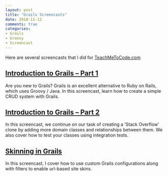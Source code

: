 ```yaml
---
layout: post
title: "Grails Screencasts"
date: 2010-11-12
comments: true
categories: 
- Grails
- Groovy
- Screencast
---
```


Here are several screencasts that I did for [TeachMeToCode.com](http://teachmetocode.com/screencasts/tag/grails)

## [Introduction to Grails – Part 1](http://teachmetocode.com/screencasts/introduction-to-grails-part-1/) ##
Are you new to Grails? Grails is an excellent alternative to Ruby on Rails, which uses Groovy / Java. In this screencast, learn how to create a simple CRUD system with Grails.

## [Introduction to Grails – Part 2](http://teachmetocode.com/screencasts/introduction-to-grails-part-2/) ##
In this screencast, we continue on our task of creating a ‘Stack Overflow’ clone by adding more domain classes and relationships between them. We also cover how to test your classes using integration tests.

## [Skinning in Grails](http://teachmetocode.com/screencasts/skinning-in-grails/) ##
In this screencast, I cover how to use custom Grails configurations along with filters to enable url-based site skins.